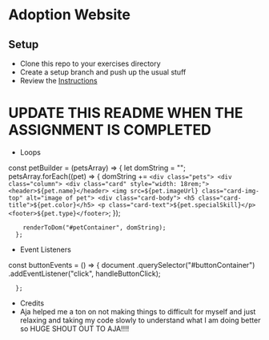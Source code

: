 # Adoption Website

## Setup
* Clone this repo to your exercises directory
* Create a setup branch and push up the usual stuff
* Review the [Instructions](instructions.md)

# UPDATE THIS README WHEN THE ASSIGNMENT IS COMPLETED

* Loops 

const petBuilder = (petsArray) => {
        let domString = "";
        petsArray.forEach((pet) => {
          domString += `
          <div class="pets">
          <div class="column">
          <div class="card" style="width: 18rem;">
          <header>${pet.name}</header>
          <img src=${pet.imageUrl} class="card-img-top" alt="image of pet">
          <div class="card-body">
          <h5 class="card-title">${pet.color}</h5>
          <p class="card-text">${pet.specialSkill}</p>
          <footer>${pet.type}</footer>
          `;
        });
      
        renderToDom("#petContainer", domString);
      };


* Event Listeners 

const buttonEvents = () => {
        document
          .querySelector("#buttonContainer")
          .addEventListener("click", handleButtonClick);
        
       
      };

* Credits 
* Aja helped me a ton on not making things to difficult for myself and just relaxing and taking my code slowly to understand what I am doing better so HUGE SHOUT OUT TO AJA!!!!

